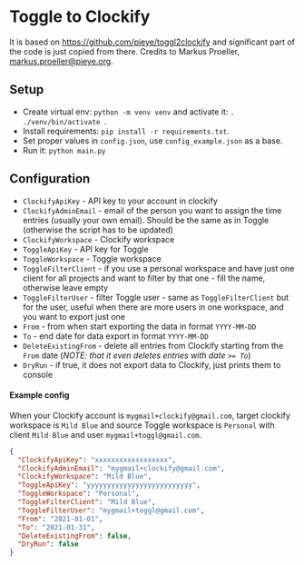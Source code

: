 # Toggle to Clockify

It is based on https://github.com/pieye/toggl2clockify and significant part of the code is just copied from there.
Credits to Markus Proeller, markus.proeller@pieye.org.

## Setup

* Create virtual env: `python -m venv venv` and activate it: `. ./venv/bin/activate `.
* Install requirements: `pip install -r requirements.txt`.
* Set proper values in `config.json`, use `config_example.json` as a base.
* Run it: `python main.py`

## Configuration

- `ClockifyApiKey` - API key to your account in clockify
- `ClockifyAdminEmail` - email of the person you want to assign the time entries (usually your own email). Should be the
  same as in Toggle (otherwise the script has to be updated)
- `ClockifyWorkspace` - Clockify workspace
- `ToggleApiKey` - API key for Toggle
- `ToggleWorkspace` - Toggle workspace
- `ToggleFilterClient` - if you use a personal workspace and have just one client for all projects and want to filter by
  that one - fill the name, otherwise leave empty
- `ToggleFilterUser` - filter Toggle user - same as `ToggleFilterClient` but for the user, useful when there are more
  users in one workspace, and you want to export just one
- `From` - from when start exporting the data in format `YYYY-MM-DD`
- `To` - end date for data export in format `YYYY-MM-DD`
- `DeleteExistingFrom` - delete all entries from Clockify starting from the `From` date (*NOTE: that it even deletes
  entries with date `>= To`*)
- `DryRun` - if true, it does not export data to Clockify, just prints them to console

#### Example config

When your Clockify account is `mygmail+clockify@gmail.com`, target clockify workspace is `Mild Blue` and source Toggle
workspace is `Personal` with client `Mild Blue` and user `mygmail+toggl@gmail.com`.

```json
{
  "ClockifyApiKey": "xxxxxxxxxxxxxxxxxx",
  "ClockifyAdminEmail": "mygmail+clockify@gmail.com",
  "ClockifyWorkspace": "Mild Blue",
  "ToggleApiKey": "yyyyyyyyyyyyyyyyyyyyyyyyyy",
  "ToggleWorkspace": "Personal",
  "ToggleFilterClient": "Mild Blue",
  "ToggleFilterUser": "mygmail+toggl@gmail.com",
  "From": "2021-01-01",
  "To": "2021-01-31",
  "DeleteExistingFrom": false,
  "DryRun": false
}

```
